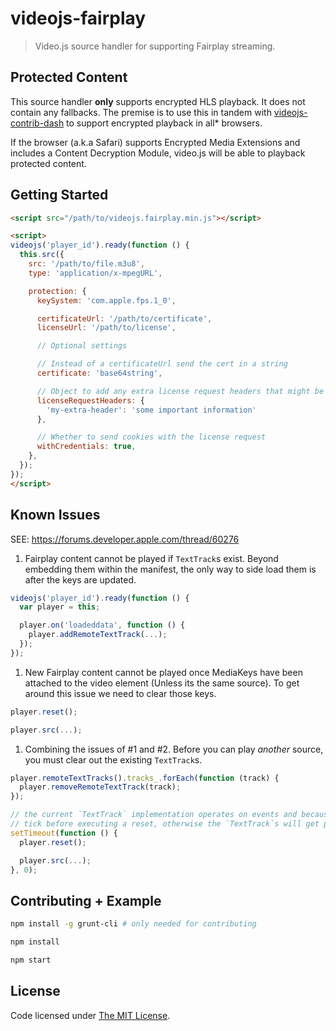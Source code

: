 # videojs-fairplay

> Video.js source handler for supporting Fairplay streaming.

## Protected Content

This source handler **only** supports encrypted HLS playback. It does not contain any fallbacks. The premise is to use this in tandem with [videojs-contrib-dash](https://github.com/videojs/videojs-contrib-dash/) to support encrypted playback in all* browsers.

If the browser (a.k.a Safari) supports Encrypted Media Extensions and includes a Content Decryption Module, video.js will be able to playback protected content.

## Getting Started

```html
<script src="/path/to/videojs.fairplay.min.js"></script>

<script>
videojs('player_id').ready(function () {
  this.src({
    src: '/path/to/file.m3u8',
    type: 'application/x-mpegURL',

    protection: {
      keySystem: 'com.apple.fps.1_0',

      certificateUrl: '/path/to/certificate',
      licenseUrl: '/path/to/license',

      // Optional settings

      // Instead of a certificateUrl send the cert in a string
      certificate: 'base64string',

      // Object to add any extra license request headers that might be needed
      licenseRequestHeaders: {
        'my-extra-header': 'some important information'
      },

      // Whether to send cookies with the license request
      withCredentials: true,
    },
  });
});
</script>
```

## Known Issues

SEE: https://forums.developer.apple.com/thread/60276

1. Fairplay content cannot be played if `TextTrack`s exist. Beyond embedding them within the manifest, the only way to side load them is after the keys are updated.

  ```js
  videojs('player_id').ready(function () {
    var player = this;

    player.on('loadeddata', function () {
      player.addRemoteTextTrack(...);
    });
  });
  ```

1. New Fairplay content cannot be played once MediaKeys have been attached to the video element (Unless its the same source). To get around this issue we need to clear those keys.

  ```js
  player.reset();

  player.src(...);
  ```

1. Combining the issues of #1 and #2. Before you can play *another* source, you must clear out the existing `TextTrack`s.

  ```js
  player.remoteTextTracks().tracks_.forEach(function (track) {
    player.removeRemoteTextTrack(track);
  });

  // the current `TextTrack` implementation operates on events and because of this we have to wait a
  // tick before executing a reset, otherwise the `TextTrack`s will get picked up in its associated `Tech`.
  setTimeout(function () {
    player.reset();

    player.src(...);
  }, 0);
  ```

## Contributing + Example

```bash
npm install -g grunt-cli # only needed for contributing

npm install

npm start
```

## License

Code licensed under [The MIT License](https://github.com/chemoish/videojs-fairplay/blob/master/LICENSE).
